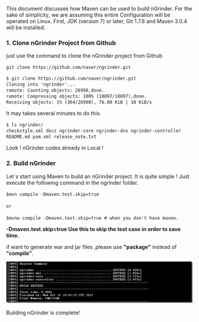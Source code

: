 This document discusses how Maven can be used to build nGrinder. For the sake of simplicity, we are assuming this entire Configuration will be operated on Linux. First, JDK (version 7) or later, Git 1.7.8 and Maven 3.0.4 will be installed.

### 1. Clone nGrinder Project from Github
just use the command to clone the nGrinder project from Github
```
git clone https://github.com/naver/ngrinder.git
```

```
$ git clone https://github.com/naver/ngrinder.git
Cloning into 'ngrinder'...
remote: Counting objects: 26998,done.
remote: Compressing objects: 100% (10897/10897),done.
Receiving objects: 1% (364/26998), 76.00 KiB | 10 KiB/s
```

It may takes several minutes to do this.
```
$ ls ngrinder/
checkstyle.xml docs ngrinder-core ngrinder-dns ngrinder-controller
README.md pom.xml release_note.txt
```

Look ! nGrinder codes already in Local !

### 2. Build nGrinder
Let`s start using Maven to build an nGrinder project. It is quite simple !
Just execute the following command in the ngrinder folder.

```
$mvn compile -Dmaven.test.skip=true

or

$mvnw compile -Dmaven.test.skip=true # when you don't have maven.
```

**-Dmaven.test.skip=true  Use this to skip the test case in order to save time.**

if want to generate war and jar files ,please use **"package"** instead of **"compile"**.

![](assets/How-To-Build-nGrinder-from-scratch-using-Maven-8020c.png)

Building nGrinder is complete!
